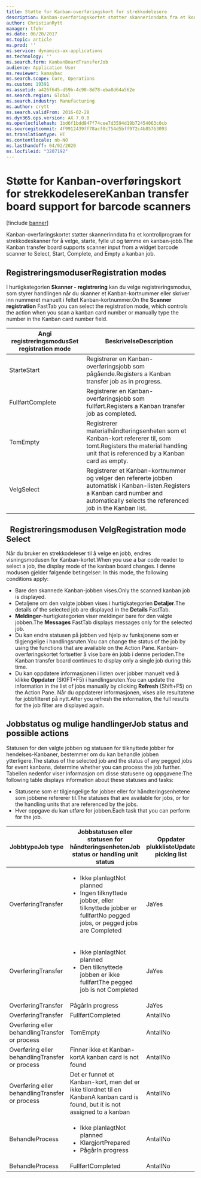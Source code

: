 ```yaml
---
title: Støtte for Kanban-overføringskort for strekkodelesere
description: Kanban-overføringskortet støtter skannerinndata fra et kontrollprogram for strekkodeskanner for å velge, starte, fylle ut og tømme en kanban-jobb.
author: ChristianRytt
manager: tfehr
ms.date: 06/20/2017
ms.topic: article
ms.prod: ''
ms.service: dynamics-ax-applications
ms.technology: ''
ms.search.form: KanbanBoardTransferJob
audience: Application User
ms.reviewer: kamaybac
ms.search.scope: Core, Operations
ms.custom: 19391
ms.assetid: a426f645-d59b-4c98-8d78-eba8d64a562e
ms.search.region: Global
ms.search.industry: Manufacturing
ms.author: crytt
ms.search.validFrom: 2016-02-28
ms.dyn365.ops.version: AX 7.0.0
ms.openlocfilehash: 1bd6f1bdd847f74cee7d3594d19b72454063c0cb
ms.sourcegitcommit: 4f9912439ff78acf0c754d5bff972c4b85763093
ms.translationtype: HT
ms.contentlocale: nb-NO
ms.lasthandoff: 04/02/2020
ms.locfileid: "3207192"
---
```

# <a name="kanban-transfer-board-support-for-barcode-scanners"></a><span data-ttu-id="ce12d-103">Støtte for Kanban-overføringskort for strekkodelesere</span><span class="sxs-lookup"><span data-stu-id="ce12d-103">Kanban transfer board support for barcode scanners</span></span>

[!include [banner](../includes/banner.md)]

<span data-ttu-id="ce12d-104">Kanban-overføringskortet støtter skannerinndata fra et kontrollprogram for strekkodeskanner for å velge, starte, fylle ut og tømme en kanban-jobb.</span><span class="sxs-lookup"><span data-stu-id="ce12d-104">The Kanban transfer board supports scanner input from a widget barcode scanner to Select, Start, Complete, and Empty a kanban job.</span></span>

<a name="registration-modes"></a><span data-ttu-id="ce12d-105">Registreringsmoduser</span><span class="sxs-lookup"><span data-stu-id="ce12d-105">Registration modes</span></span>
------------------

<span data-ttu-id="ce12d-106">I hurtigkategorien **Skanner - registrering** kan du velge registreringsmodus, som styrer handlingen når du skanner et Kanban-kortnummer eller skriver inn nummeret manuelt i feltet Kanban-kortnummer.</span><span class="sxs-lookup"><span data-stu-id="ce12d-106">On the **Scanner registration** FastTab you can select the registration mode, which controls the action when you scan a kanban card number or manually type the number in the Kanban card number field.</span></span>

| <span data-ttu-id="ce12d-107">Angi registreringsmodus</span><span class="sxs-lookup"><span data-stu-id="ce12d-107">Set registration mode</span></span> | <span data-ttu-id="ce12d-108">Beskrivelse</span><span class="sxs-lookup"><span data-stu-id="ce12d-108">Description</span></span>                                                                                     |
|-----------------------|-------------------------------------------------------------------------------------------------|
| <span data-ttu-id="ce12d-109">Starte</span><span class="sxs-lookup"><span data-stu-id="ce12d-109">Start</span></span>                 | <span data-ttu-id="ce12d-110">Registrerer en Kanban-overføringsjobb som pågående.</span><span class="sxs-lookup"><span data-stu-id="ce12d-110">Registers a Kanban transfer job as in progress.</span></span>                                                 |
| <span data-ttu-id="ce12d-111">Fullført</span><span class="sxs-lookup"><span data-stu-id="ce12d-111">Complete</span></span>              | <span data-ttu-id="ce12d-112">Registrerer en Kanban-overføringsjobb som fullført.</span><span class="sxs-lookup"><span data-stu-id="ce12d-112">Registers a Kanban transfer job as completed.</span></span>                                                   |
| <span data-ttu-id="ce12d-113">Tom</span><span class="sxs-lookup"><span data-stu-id="ce12d-113">Empty</span></span>                 | <span data-ttu-id="ce12d-114">Registrerer materialhåndteringsenheten som et Kanban-kort refererer til, som tomt.</span><span class="sxs-lookup"><span data-stu-id="ce12d-114">Registers the material handling unit that is referenced by a Kanban card as empty.</span></span>              |
| <span data-ttu-id="ce12d-115">Velg</span><span class="sxs-lookup"><span data-stu-id="ce12d-115">Select</span></span>                | <span data-ttu-id="ce12d-116">Registrerer et Kanban-kortnummer og velger den refererte jobben automatisk i Kanban-listen.</span><span class="sxs-lookup"><span data-stu-id="ce12d-116">Registers a Kanban card number and automatically selects the referenced job in the Kanban list.</span></span> |

 
<span data-ttu-id="ce12d-117">Registreringsmodusen Velg</span><span class="sxs-lookup"><span data-stu-id="ce12d-117">Registration mode Select</span></span>
------------------------

<span data-ttu-id="ce12d-118">Når du bruker en strekkodeleser til å velge en jobb, endres visningsmodusen for Kanban-kortet.</span><span class="sxs-lookup"><span data-stu-id="ce12d-118">When you use a bar code reader to select a job, the display mode of the kanban board changes.</span></span><span data-ttu-id="ce12d-119"> I denne modusen gjelder følgende betingelser:</span><span class="sxs-lookup"><span data-stu-id="ce12d-119"> In this mode, the following conditions apply:</span></span>

-   <span data-ttu-id="ce12d-120">Bare den skannede Kanban-jobben vises.</span><span class="sxs-lookup"><span data-stu-id="ce12d-120">Only the scanned kanban job is displayed.</span></span>
-   <span data-ttu-id="ce12d-121">Detaljene om den valgte jobben vises i hurtigkategorien **Detaljer**.</span><span class="sxs-lookup"><span data-stu-id="ce12d-121">The details of the selected job are displayed in the **Details** FastTab.</span></span>
-   <span data-ttu-id="ce12d-122">**Meldinger**-hurtigkategorien viser meldinger bare for den valgte jobben.</span><span class="sxs-lookup"><span data-stu-id="ce12d-122">The **Messages** FastTab displays messages only for the selected job.</span></span>
-   <span data-ttu-id="ce12d-123">Du kan endre statusen på jobben ved hjelp av funksjonene som er tilgjengelige i handlingsruten.</span><span class="sxs-lookup"><span data-stu-id="ce12d-123">You can change the status of the job by using the functions that are available on the Action Pane.</span></span> <span data-ttu-id="ce12d-124">Kanban-overføringskortet fortsetter å vise bare én jobb i denne perioden.</span><span class="sxs-lookup"><span data-stu-id="ce12d-124">The Kanban transfer board continues to display only a single job during this time.</span></span>
-   <span data-ttu-id="ce12d-125">Du kan oppdatere informasjonen i listen over jobber manuelt ved å klikke **Oppdater** (SKIFT+F5) i handlingsruten.</span><span class="sxs-lookup"><span data-stu-id="ce12d-125">You can update the information in the list of jobs manually by clicking **Refresh** (Shift+F5) on the Action Pane.</span></span> <span data-ttu-id="ce12d-126">Når du oppdaterer informasjonen, vises alle resultatene for jobbfilteret på nytt.</span><span class="sxs-lookup"><span data-stu-id="ce12d-126">After you refresh the information, the full results for the job filter are displayed again.</span></span>

## <a name="job-status-and-possible-actions"></a><span data-ttu-id="ce12d-127">Jobbstatus og mulige handlinger</span><span class="sxs-lookup"><span data-stu-id="ce12d-127">Job status and possible actions</span></span>
<span data-ttu-id="ce12d-128">Statusen for den valgte jobben og statusen for tilknyttede jobber for hendelses-Kanbaner, bestemmer om du kan behandle jobben ytterligere.</span><span class="sxs-lookup"><span data-stu-id="ce12d-128">The status of the selected job and the status of any pegged jobs for event kanbans, determine whether you can process the job further.</span></span> <span data-ttu-id="ce12d-129">Tabellen nedenfor viser informasjon om disse statusene og oppgavene:</span><span class="sxs-lookup"><span data-stu-id="ce12d-129">The following table displays information about these statuses and tasks:</span></span>
-   <span data-ttu-id="ce12d-130">Statusene som er tilgjengelige for jobber eller for håndteringsenhetene som jobbene refererer til.</span><span class="sxs-lookup"><span data-stu-id="ce12d-130">The statuses that are available for jobs, or for the handling units that are referenced by the jobs.</span></span>
-   <span data-ttu-id="ce12d-131">Hver oppgave du kan utføre for jobben.</span><span class="sxs-lookup"><span data-stu-id="ce12d-131">Each task that you can perform for the job.</span></span>

<table>
<colgroup>
<col width="12%" />
<col width="12%" />
<col width="12%" />
<col width="12%" />
<col width="12%" />
<col width="12%" />
<col width="12%" />
<col width="12%" />
</colgroup>
<thead>
<tr class="header">
<th><span data-ttu-id="ce12d-132">Jobbtype</span><span class="sxs-lookup"><span data-stu-id="ce12d-132">Job type</span></span></th>
<th><span data-ttu-id="ce12d-133">Jobbstatusen eller statusen for håndteringsenheten</span><span class="sxs-lookup"><span data-stu-id="ce12d-133">Job status or handling unit status</span></span></th>
<th><span data-ttu-id="ce12d-134">Oppdater plukkliste</span><span class="sxs-lookup"><span data-stu-id="ce12d-134">Update picking list</span></span></th>
<th><span data-ttu-id="ce12d-135">Starte</span><span class="sxs-lookup"><span data-stu-id="ce12d-135">Start</span></span></th>
<th><span data-ttu-id="ce12d-136">Oppdater registrering</span><span class="sxs-lookup"><span data-stu-id="ce12d-136">Update registration</span></span></th>
<th><span data-ttu-id="ce12d-137">Fullført</span><span class="sxs-lookup"><span data-stu-id="ce12d-137">Complete</span></span></th>
<th><span data-ttu-id="ce12d-138">Tom</span><span class="sxs-lookup"><span data-stu-id="ce12d-138">Empty</span></span></th>
<th><span data-ttu-id="ce12d-139">Opprett hendelses-Kanbaner</span><span class="sxs-lookup"><span data-stu-id="ce12d-139">Create event kanbans</span></span></th>
</tr>
</thead>
<tbody>
<tr class="odd">
<td><span data-ttu-id="ce12d-140">Overføring</span><span class="sxs-lookup"><span data-stu-id="ce12d-140">Transfer</span></span></td>
<td><ul>
<li><span data-ttu-id="ce12d-141">Ikke planlagt</span><span class="sxs-lookup"><span data-stu-id="ce12d-141">Not planned</span></span></li>
<li><span data-ttu-id="ce12d-142">Ingen tilknyttede jobber, eller tilknyttede jobber er fullført</span><span class="sxs-lookup"><span data-stu-id="ce12d-142">No pegged jobs, or pegged jobs are Completed</span></span></li>
</ul></td>
<td><span data-ttu-id="ce12d-143">Ja</span><span class="sxs-lookup"><span data-stu-id="ce12d-143">Yes</span></span></td>
<td><span data-ttu-id="ce12d-144">Ja</span><span class="sxs-lookup"><span data-stu-id="ce12d-144">Yes</span></span></td>
<td><span data-ttu-id="ce12d-145">Ja</span><span class="sxs-lookup"><span data-stu-id="ce12d-145">Yes</span></span></td>
<td><span data-ttu-id="ce12d-146">Ja</span><span class="sxs-lookup"><span data-stu-id="ce12d-146">Yes</span></span></td>
<td><span data-ttu-id="ce12d-147">Antall</span><span class="sxs-lookup"><span data-stu-id="ce12d-147">No</span></span></td>
<td><span data-ttu-id="ce12d-148">Ja</span><span class="sxs-lookup"><span data-stu-id="ce12d-148">Yes</span></span></td>
</tr>
<tr class="even">
<td><span data-ttu-id="ce12d-149">Overføring</span><span class="sxs-lookup"><span data-stu-id="ce12d-149">Transfer</span></span></td>
<td><ul>
<li><span data-ttu-id="ce12d-150">Ikke planlagt</span><span class="sxs-lookup"><span data-stu-id="ce12d-150">Not planned</span></span></li>
<li><span data-ttu-id="ce12d-151">Den tilknyttede jobben er ikke fullført</span><span class="sxs-lookup"><span data-stu-id="ce12d-151">The pegged job is not Completed</span></span></li>
</ul></td>
<td><span data-ttu-id="ce12d-152">Ja</span><span class="sxs-lookup"><span data-stu-id="ce12d-152">Yes</span></span></td>
<td><span data-ttu-id="ce12d-153">Antall</span><span class="sxs-lookup"><span data-stu-id="ce12d-153">No</span></span></td>
<td><span data-ttu-id="ce12d-154">Ja</span><span class="sxs-lookup"><span data-stu-id="ce12d-154">Yes</span></span></td>
<td><span data-ttu-id="ce12d-155">Antall</span><span class="sxs-lookup"><span data-stu-id="ce12d-155">No</span></span></td>
<td><span data-ttu-id="ce12d-156">Antall</span><span class="sxs-lookup"><span data-stu-id="ce12d-156">No</span></span></td>
<td><span data-ttu-id="ce12d-157">Antall</span><span class="sxs-lookup"><span data-stu-id="ce12d-157">No</span></span></td>
</tr>
<tr class="odd">
<td><span data-ttu-id="ce12d-158">Overføring</span><span class="sxs-lookup"><span data-stu-id="ce12d-158">Transfer</span></span></td>
<td><span data-ttu-id="ce12d-159">Pågår</span><span class="sxs-lookup"><span data-stu-id="ce12d-159">In progress</span></span></td>
<td><span data-ttu-id="ce12d-160">Ja</span><span class="sxs-lookup"><span data-stu-id="ce12d-160">Yes</span></span></td>
<td><span data-ttu-id="ce12d-161">Antall</span><span class="sxs-lookup"><span data-stu-id="ce12d-161">No</span></span></td>
<td><span data-ttu-id="ce12d-162">Ja</span><span class="sxs-lookup"><span data-stu-id="ce12d-162">Yes</span></span></td>
<td><span data-ttu-id="ce12d-163">Ja</span><span class="sxs-lookup"><span data-stu-id="ce12d-163">Yes</span></span></td>
<td><span data-ttu-id="ce12d-164">Antall</span><span class="sxs-lookup"><span data-stu-id="ce12d-164">No</span></span></td>
<td><span data-ttu-id="ce12d-165">Antall</span><span class="sxs-lookup"><span data-stu-id="ce12d-165">No</span></span></td>
</tr>
<tr class="even">
<td><span data-ttu-id="ce12d-166">Overføring</span><span class="sxs-lookup"><span data-stu-id="ce12d-166">Transfer</span></span></td>
<td><span data-ttu-id="ce12d-167">Fullført</span><span class="sxs-lookup"><span data-stu-id="ce12d-167">Completed</span></span></td>
<td><span data-ttu-id="ce12d-168">Antall</span><span class="sxs-lookup"><span data-stu-id="ce12d-168">No</span></span></td>
<td><span data-ttu-id="ce12d-169">Antall</span><span class="sxs-lookup"><span data-stu-id="ce12d-169">No</span></span></td>
<td><span data-ttu-id="ce12d-170">Antall</span><span class="sxs-lookup"><span data-stu-id="ce12d-170">No</span></span></td>
<td><span data-ttu-id="ce12d-171">Antall</span><span class="sxs-lookup"><span data-stu-id="ce12d-171">No</span></span></td>
<td><span data-ttu-id="ce12d-172">Ja</span><span class="sxs-lookup"><span data-stu-id="ce12d-172">Yes</span></span></td>
<td><span data-ttu-id="ce12d-173">Antall</span><span class="sxs-lookup"><span data-stu-id="ce12d-173">No</span></span></td>
</tr>
<tr class="odd">
<td><span data-ttu-id="ce12d-174">Overføring eller behandling</span><span class="sxs-lookup"><span data-stu-id="ce12d-174">Transfer or process</span></span></td>
<td><span data-ttu-id="ce12d-175">Tom</span><span class="sxs-lookup"><span data-stu-id="ce12d-175">Empty</span></span></td>
<td><span data-ttu-id="ce12d-176">Antall</span><span class="sxs-lookup"><span data-stu-id="ce12d-176">No</span></span></td>
<td><span data-ttu-id="ce12d-177">Antall</span><span class="sxs-lookup"><span data-stu-id="ce12d-177">No</span></span></td>
<td><span data-ttu-id="ce12d-178">Antall</span><span class="sxs-lookup"><span data-stu-id="ce12d-178">No</span></span></td>
<td><span data-ttu-id="ce12d-179">Antall</span><span class="sxs-lookup"><span data-stu-id="ce12d-179">No</span></span></td>
<td><span data-ttu-id="ce12d-180">Antall</span><span class="sxs-lookup"><span data-stu-id="ce12d-180">No</span></span></td>
<td><span data-ttu-id="ce12d-181">Antall</span><span class="sxs-lookup"><span data-stu-id="ce12d-181">No</span></span></td>
</tr>
<tr class="even">
<td><span data-ttu-id="ce12d-182">Overføring eller behandling</span><span class="sxs-lookup"><span data-stu-id="ce12d-182">Transfer or process</span></span></td>
<td><span data-ttu-id="ce12d-183">Finner ikke et Kanban-kort</span><span class="sxs-lookup"><span data-stu-id="ce12d-183">A kanban card is not found</span></span></td>
<td><span data-ttu-id="ce12d-184">Antall</span><span class="sxs-lookup"><span data-stu-id="ce12d-184">No</span></span></td>
<td><span data-ttu-id="ce12d-185">Antall</span><span class="sxs-lookup"><span data-stu-id="ce12d-185">No</span></span></td>
<td><span data-ttu-id="ce12d-186">Antall</span><span class="sxs-lookup"><span data-stu-id="ce12d-186">No</span></span></td>
<td><span data-ttu-id="ce12d-187">Antall</span><span class="sxs-lookup"><span data-stu-id="ce12d-187">No</span></span></td>
<td><span data-ttu-id="ce12d-188">Antall</span><span class="sxs-lookup"><span data-stu-id="ce12d-188">No</span></span></td>
<td><span data-ttu-id="ce12d-189">Antall</span><span class="sxs-lookup"><span data-stu-id="ce12d-189">No</span></span></td>
</tr>
<tr class="odd">
<td><span data-ttu-id="ce12d-190">Overføring eller behandling</span><span class="sxs-lookup"><span data-stu-id="ce12d-190">Transfer or process</span></span></td>
<td><span data-ttu-id="ce12d-191">Det er funnet et Kanban-kort, men det er ikke tilordnet til en Kanban</span><span class="sxs-lookup"><span data-stu-id="ce12d-191">A kanban card is found, but it is not assigned to a kanban</span></span></td>
<td><span data-ttu-id="ce12d-192">Antall</span><span class="sxs-lookup"><span data-stu-id="ce12d-192">No</span></span></td>
<td><span data-ttu-id="ce12d-193">Antall</span><span class="sxs-lookup"><span data-stu-id="ce12d-193">No</span></span></td>
<td><span data-ttu-id="ce12d-194">Antall</span><span class="sxs-lookup"><span data-stu-id="ce12d-194">No</span></span></td>
<td><span data-ttu-id="ce12d-195">Antall</span><span class="sxs-lookup"><span data-stu-id="ce12d-195">No</span></span></td>
<td><span data-ttu-id="ce12d-196">Antall</span><span class="sxs-lookup"><span data-stu-id="ce12d-196">No</span></span></td>
<td><span data-ttu-id="ce12d-197">Antall</span><span class="sxs-lookup"><span data-stu-id="ce12d-197">No</span></span></td>
</tr>
<tr class="even">
<td><span data-ttu-id="ce12d-198">Behandle</span><span class="sxs-lookup"><span data-stu-id="ce12d-198">Process</span></span></td>
<td><ul>
<li><span data-ttu-id="ce12d-199">Ikke planlagt</span><span class="sxs-lookup"><span data-stu-id="ce12d-199">Not planned</span></span></li>
<li><span data-ttu-id="ce12d-200">Klargjort</span><span class="sxs-lookup"><span data-stu-id="ce12d-200">Prepared</span></span></li>
<li><span data-ttu-id="ce12d-201">Pågår</span><span class="sxs-lookup"><span data-stu-id="ce12d-201">In progress</span></span></li>
</ul></td>
<td><span data-ttu-id="ce12d-202">Antall</span><span class="sxs-lookup"><span data-stu-id="ce12d-202">No</span></span></td>
<td><span data-ttu-id="ce12d-203">Antall</span><span class="sxs-lookup"><span data-stu-id="ce12d-203">No</span></span></td>
<td><span data-ttu-id="ce12d-204">Antall</span><span class="sxs-lookup"><span data-stu-id="ce12d-204">No</span></span></td>
<td><span data-ttu-id="ce12d-205">Antall</span><span class="sxs-lookup"><span data-stu-id="ce12d-205">No</span></span></td>
<td><span data-ttu-id="ce12d-206">Antall</span><span class="sxs-lookup"><span data-stu-id="ce12d-206">No</span></span></td>
<td><span data-ttu-id="ce12d-207">Antall</span><span class="sxs-lookup"><span data-stu-id="ce12d-207">No</span></span></td>
</tr>
<tr class="odd">
<td><span data-ttu-id="ce12d-208">Behandle</span><span class="sxs-lookup"><span data-stu-id="ce12d-208">Process</span></span></td>
<td><span data-ttu-id="ce12d-209">Fullført</span><span class="sxs-lookup"><span data-stu-id="ce12d-209">Completed</span></span></td>
<td><span data-ttu-id="ce12d-210">Antall</span><span class="sxs-lookup"><span data-stu-id="ce12d-210">No</span></span></td>
<td><span data-ttu-id="ce12d-211">Antall</span><span class="sxs-lookup"><span data-stu-id="ce12d-211">No</span></span></td>
<td><span data-ttu-id="ce12d-212">Antall</span><span class="sxs-lookup"><span data-stu-id="ce12d-212">No</span></span></td>
<td><span data-ttu-id="ce12d-213">Antall</span><span class="sxs-lookup"><span data-stu-id="ce12d-213">No</span></span></td>
<td><span data-ttu-id="ce12d-214">Antall</span><span class="sxs-lookup"><span data-stu-id="ce12d-214">No</span></span></td>
<td><span data-ttu-id="ce12d-215">Antall</span><span class="sxs-lookup"><span data-stu-id="ce12d-215">No</span></span></td>
</tr>
</tbody>
</table>






